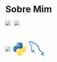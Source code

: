 # Sobre Mim

<p>
  <img 
    src="https://github-readme-stats.vercel.app/api?username=GabrieIBarbosa&theme=tokyonight&custom_title=Gabriel%20Barbosa&show_icons=true&border_radius=15"
  />
&nbsp;
  <img 
    src="https://github-readme-stats.vercel.app/api/top-langs/?username=GabrieIBarbosa&theme=tokyonight&layout=compact&border_radius=15"
  />
</p>

##

<div style="display: inline_block"><br>
  <a href="https://www.linkedin.com/in/gabriel-barbosa-2aa92a343" target="_blank"><img align="center"width="100" src="https://img.shields.io/badge/-LinkedIn-%230077B5?style=for-the-badge&logo=linkedin&logoColor=white" target="_blank"></a>
  <img align="center" alt="Gabriel-Python" height="50" width="50" src="https://raw.githubusercontent.com/devicons/devicon/master/icons/python/python-original.svg">
  <img align="center" alt="Gabriel-SQL" height="50" width="50" src="https://raw.githubusercontent.com/devicons/devicon/master/icons/mysql/mysql-original.svg" />



</div>


